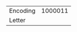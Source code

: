<table><tbody><tr class="odd"><td>Encoding</td><td>1000011</td></tr><tr class="even"><td>Letter</td><td></td></tr></tbody></table>
